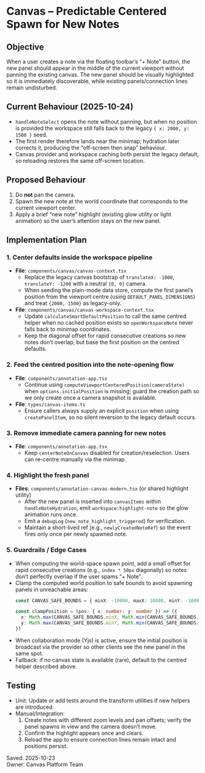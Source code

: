 # Canvas – Predictable Centered Spawn for New Notes

## Objective
When a user creates a note via the floating toolbar’s “+ Note” button, the new panel should appear in the middle of the current viewport without panning the existing canvas. The new panel should be visually highlighted so it is immediately discoverable, while existing panels/connection lines remain undisturbed.

## Current Behaviour (2025-10-24)
- `handleNoteSelect` opens the note without panning, but when no position is provided the workspace still falls back to the legacy `{ x: 2000, y: 1500 }` seed.
- The first render therefore lands near the minimap; hydration later corrects it, producing the “off-screen then snap” behaviour.
- Canvas provider and workspace caching both persist the legacy default, so reloading restores the same off-screen location.

## Proposed Behaviour
1. Do **not** pan the camera.
2. Spawn the new note at the world coordinate that corresponds to the current viewport center.
3. Apply a brief “new note” highlight (existing glow utility or light animation) so the user’s attention stays on the new panel.

## Implementation Plan

### 1. Center defaults inside the workspace pipeline
- **File**: `components/canvas/canvas-context.tsx`
  - Replace the legacy canvas bootstrap of `translateX: -1000`, `translateY: -1200` with a neutral `{0, 0}` camera.
  - When seeding the plain-mode data store, compute the first panel’s position from the viewport centre (using `DEFAULT_PANEL_DIMENSIONS`) and treat `{2000, 1500}` as legacy-only.
- **File**: `components/canvas/canvas-workspace-context.tsx`
  - Update `calculateSmartDefaultPosition` to call the same centred helper when no cached position exists so `openWorkspaceNote` never falls back to minimap coordinates.
  - Keep the diagonal offset for rapid consecutive creations so new notes don’t overlap, but base the first position on the centred defaults.

### 2. Feed the centred position into the note-opening flow
- **File**: `components/annotation-app.tsx`
  - Continue using `computeViewportCenteredPosition(cameraState)` when `options.initialPosition` is missing; guard the creation path so we only create once a camera snapshot is available.
- **File**: `types/canvas-items.ts`
  - Ensure callers always supply an explicit `position` when using `createPanelItem`, so no silent reversion to the legacy default occurs.

### 3. Remove immediate camera panning for new notes
- **File**: `components/annotation-app.tsx`
  - Keep `centerNoteOnCanvas` disabled for creation/reselection. Users can re-centre manually via the minimap.

### 4. Highlight the fresh panel
- **Files**: `components/annotation-canvas-modern.tsx` (or shared highlight utility)
  - After the new panel is inserted into `canvasItems` within `handleNoteHydration`, emit `workspace:highlight-note` so the glow animation runs once.
  - Emit a `debugLog` (`new_note_highlight_triggered`) for verification.
  - Maintain a short-lived ref (e.g., `newlyCreatedNoteRef`) so the event fires only once per newly spawned note.

### 5. Guardrails / Edge Cases
- When computing the world-space spawn point, add a small offset for rapid consecutive creations (e.g., `index * 50px` diagonally) so notes don’t perfectly overlap if the user spams “+ Note”.
- Clamp the computed world position to safe bounds to avoid spawning panels in unreachable areas:
  ```ts
  const CANVAS_SAFE_BOUNDS = { minX: -10000, maxX: 10000, minY: -10000, maxY: 10000 }
  ```
  ```ts
  const clampPosition = (pos: { x: number; y: number }) => ({
    x: Math.max(CANVAS_SAFE_BOUNDS.minX, Math.min(CANVAS_SAFE_BOUNDS.maxX, pos.x)),
    y: Math.max(CANVAS_SAFE_BOUNDS.minY, Math.min(CANVAS_SAFE_BOUNDS.maxY, pos.y)),
  })
  ```
- When collaboration mode (Yjs) is active, ensure the initial position is broadcast via the provider so other clients see the new panel in the same spot.
- Fallback: if no canvas state is available (rare), default to the centred helper described above.

## Testing
- Unit: Update or add tests around the transform utilities if new helpers are introduced.
- Manual/Integration:
  1. Create notes with different zoom levels and pan offsets; verify the panel spawns in view and the camera doesn’t move.
  2. Confirm the highlight appears once and clears.
  3. Reload the app to ensure connection lines remain intact and positions persist.

Saved: 2025-10-23  
Owner: Canvas Platform Team
